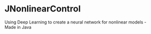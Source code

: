 # JNonlinearControl
Using Deep Learning to create a neural network for nonlinear models - Made in Java
